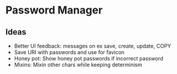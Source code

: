 # Password Manager

## Ideas

- Better UI feedback: messages on ex save, create, update, COPY
- Save URI with passwords and use for favicon
- Honey pot: Show honey pot passwords if incorrect password
- Mixins: Mixin other chars while keeping determinism

